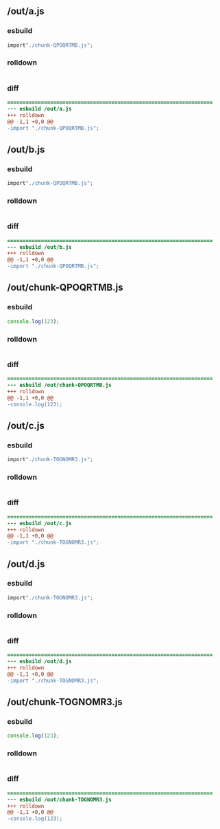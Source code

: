 ## /out/a.js
### esbuild
```js
import"./chunk-QPOQRTMB.js";
```
### rolldown
```js

```
### diff
```diff
===================================================================
--- esbuild	/out/a.js
+++ rolldown	
@@ -1,1 +0,0 @@
-import "./chunk-QPOQRTMB.js";

```
## /out/b.js
### esbuild
```js
import"./chunk-QPOQRTMB.js";
```
### rolldown
```js

```
### diff
```diff
===================================================================
--- esbuild	/out/b.js
+++ rolldown	
@@ -1,1 +0,0 @@
-import "./chunk-QPOQRTMB.js";

```
## /out/chunk-QPOQRTMB.js
### esbuild
```js
console.log(123);
```
### rolldown
```js

```
### diff
```diff
===================================================================
--- esbuild	/out/chunk-QPOQRTMB.js
+++ rolldown	
@@ -1,1 +0,0 @@
-console.log(123);

```
## /out/c.js
### esbuild
```js
import"./chunk-TOGNOMR3.js";
```
### rolldown
```js

```
### diff
```diff
===================================================================
--- esbuild	/out/c.js
+++ rolldown	
@@ -1,1 +0,0 @@
-import "./chunk-TOGNOMR3.js";

```
## /out/d.js
### esbuild
```js
import"./chunk-TOGNOMR3.js";
```
### rolldown
```js

```
### diff
```diff
===================================================================
--- esbuild	/out/d.js
+++ rolldown	
@@ -1,1 +0,0 @@
-import "./chunk-TOGNOMR3.js";

```
## /out/chunk-TOGNOMR3.js
### esbuild
```js
console.log(123);
```
### rolldown
```js

```
### diff
```diff
===================================================================
--- esbuild	/out/chunk-TOGNOMR3.js
+++ rolldown	
@@ -1,1 +0,0 @@
-console.log(123);

```
